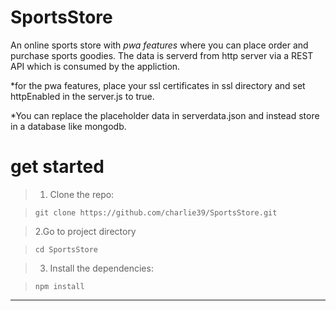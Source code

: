 # SportsStore



An online sports store with *pwa features* where you can place order and purchase sports goodies. The data is serverd from http server via a REST API which is consumed by the appliction.


*for the pwa features, place your ssl certificates in ssl directory and set httpEnabled in the server.js to true.


*You can replace the placeholder data in serverdata.json and instead store in a database like mongodb.


# get started
> 1. Clone the repo:

>   `git clone https://github.com/charlie39/SportsStore.git`

> 2.Go to project directory

>   `cd SportsStore`

> 3. Install the dependencies:

>   `npm install`

---------------------------------------------------------------------------
